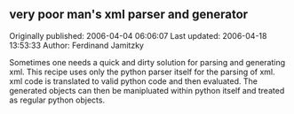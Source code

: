 ## very poor man's xml parser and generator

Originally published: 2006-04-04 06:06:07
Last updated: 2006-04-18 13:53:33
Author: Ferdinand Jamitzky

Sometimes one needs a quick and dirty solution for parsing and generating xml. This recipe uses only the python parser itself for the parsing of xml. xml code is translated to valid python code and then evaluated. The generated objects can then be manipluated within python itself and treated as regular python objects.